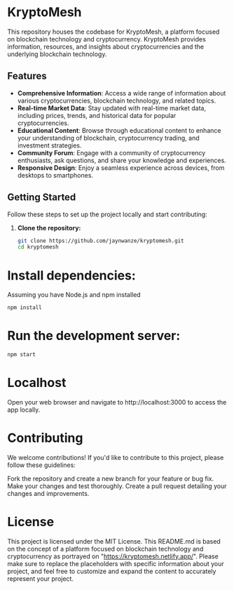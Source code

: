 # KryptoMesh

This repository houses the codebase for KryptoMesh, a platform focused on blockchain technology and cryptocurrency. KryptoMesh provides information, resources, and insights about cryptocurrencies and the underlying blockchain technology.

## Features

- **Comprehensive Information**: Access a wide range of information about various cryptocurrencies, blockchain technology, and related topics.
- **Real-time Market Data**: Stay updated with real-time market data, including prices, trends, and historical data for popular cryptocurrencies.
- **Educational Content**: Browse through educational content to enhance your understanding of blockchain, cryptocurrency trading, and investment strategies.
- **Community Forum**: Engage with a community of cryptocurrency enthusiasts, ask questions, and share your knowledge and experiences.
- **Responsive Design**: Enjoy a seamless experience across devices, from desktops to smartphones.

## Getting Started

Follow these steps to set up the project locally and start contributing:

1. **Clone the repository:**

   ```sh
   git clone https://github.com/jaynwanze/kryptomesh.git
   cd kryptomesh
   
# Install dependencies:
Assuming you have Node.js and npm installed
   ```sh
npm install
   ```

# Run the development server:
   ```sh
npm start
   ```

# Localhost
Open your web browser and navigate to http://localhost:3000 to access the app locally.

# Contributing
We welcome contributions! If you'd like to contribute to this project, please follow these guidelines:

Fork the repository and create a new branch for your feature or bug fix.
Make your changes and test thoroughly.
Create a pull request detailing your changes and improvements.

# License
This project is licensed under the MIT License.
This README.md is based on the concept of a platform focused on blockchain technology and cryptocurrency as portrayed on "https://kryptomesh.netlify.app/". Please make sure to replace the placeholders with specific information about your project, and feel free to customize and expand the content to accurately represent your project.
